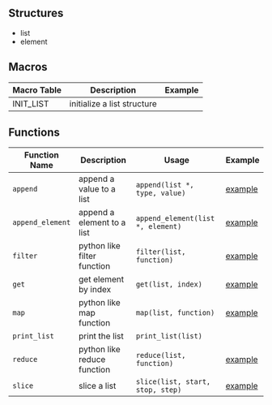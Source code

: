 ## Structures ##
- list
- element

## Macros ##

| Macro Table | Description                 | Example |
|-------------|-----------------------------|---------|
| INIT_LIST   | initialize a list structure |         |

## Functions ##

| Function Name    | Description                 | Usage                             | Example                                 |
|------------------|-----------------------------|-----------------------------------|-----------------------------------------|
| `append`         | append a value to a list    | `append(list *, type, value)`     | [example](../examples/append.c)         |
| `append_element` | append a element to a list  | `append_element(list *, element)` | [example](../examples/append_element.c) |
| `filter`         | python like filter function | `filter(list, function)`          | [example](../examples/filter.c)         |
| `get`            | get element by index        | `get(list, index)`                | [example](../examples/get.c)            |
| `map`            | python like map function    | `map(list, function)`             | [example](../examples/map.c)            |
| `print_list`     | print the list              | `print_list(list)`                |                                         |
| `reduce`         | python like reduce function | `reduce(list, function)`          | [example](../examples/reduce.c)         |
| `slice`          | slice a list                | `slice(list, start, stop, step)`  | [example](../examples/slice.c)          |

